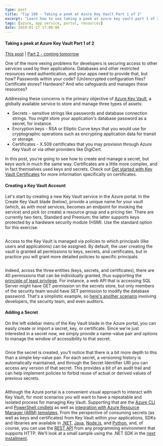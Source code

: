 ```yaml
---
type: post
title: "Tip 180 - Taking a peek at Azure Key Vault Part 1 of 2"
excerpt: "Learn how to use taking a peek at azure key vault part 1 of 2"
tags: [azure, app service, portal, resources]
date: 2019-01-27 17:00:00
---
```

 

#### Taking a peek at Azure Key Vault Part 1 of 2

[This post]() | [Part 2 - coming tomorrow]()
 
One of the more vexing problems for developers is securing access to other services used by their applications. Databases and other restricted resources need authentication, and your apps need to provide that, but how? Passwords within your code? (Un)encrypted configuration files? Certificate stores? Hardware? And who safeguards and manages these resources?

Addressing these concerns is the primary objective of [Azure Key Vault](https://azure.microsoft.com/en-us/services/key-vault/), a globally available service to store and manage three types of assets:

- Secrets - sensitive strings like passwords and database connection strings. You might store your application's database password as a secret, for instance.
- Encryption keys - RSA or Elliptic Curve keys that you would use for cryptographic operations such as encrypting application data for transit or storage.
- Certificates - X.509 certificates that you may provision through Azure Key Vault or via other providers like DigiCert.

In this post, you're going to see how to create and manage a secret, but keys work in much the same way. Certificates are a little more complex, and in fact themselves used keys and secrets. Check out [Get started with Key Vault Certificates](https://docs.microsoft.com/en-us/azure/key-vault/certificate-scenarios) for more information specifically on certificates.

#### Creating a Key Vault Account

Let's start by creating a new Key Vault service in the Azure portal. In the Create Key Vault blade (below), provide a unique name for your vault (which, as with most services, becomes an endpoint for invoking the service) and pick (or create) a resource group and a pricing tier. There are currently two tiers, Standard and Premium; the latter supports keys protected by a hardware security module (HSM). Use the standard option for this exercise.

<img :src="$withBase('/files/create-kv.png')">

Access to the Key Vault is managed via policies to which principals (like users and applications) can be assigned. By default, the user creating the vault is granted all permissions to keys, secrets, and certificates, but in practice you will grant more detailed policies to specific principals. 

<img :src="$withBase('/files/create-kv-policy.png')">

Indeed, across the three entities (keys, secrets, and certificates), there are 40 permissions that can be individually granted, thus supporting the [principle of least privilege](https://docs.microsoft.com/en-us/windows-server/identity/ad-ds/plan/security-best-practices/implementing-least-privilege-administrative-models).  For instance, a web API that is accessing SQL Server might have GET permission on the secrets store, but only members of the security team would have SET permission to modify the database password. That's a simplistic example, so [here's another scenario](https://docs.microsoft.com/en-us/azure/key-vault/key-vault-secure-your-key-vault#example) involving developers, the security team, and even auditors.

#### Adding a Secret

On the left sidebar menu of the Key Vault blade in the Azure portal, you can easily create or import a secret, key, or certificate. Since we're just interested in a secret now, we simply provide a name-value pair and options to manage the window of accessibility to that secret. 

<img :src="$withBase('/files/create-secret.png')">

Once the secret is created, you'll notice that there is a bit more depth to this than a simple key-value pair. For each secret, a versioning history is automatically maintained, and through the Secret Identifier URI you can access any version of that secret. This provides a bit of an audit trail and can help implement policies to forbid reuse of actual or derived values of previous secrets.

<img :src="$withBase('/files/kv-history.png')">

Although the Azure portal is a convenient visual approach to interact with Key Vault, for most scenarios you will want to have a repeatable and isolated process for managing Key Vault. Supporting that are the [Azure CLI](https://docs.microsoft.com/en-us/azure/key-vault/quick-create-cli) and [PowerShell cmdlets](https://docs.microsoft.com/en-us/azure/key-vault/quick-create-powershell) as well as [integration with Azure Resource Manager (ARM) templates](https://docs.microsoft.com/en-us/azure/azure-resource-manager/resource-manager-keyvault-parameter). 
From the perspective of consuming secrets (as well as keys and certificates) from Key Vault within your applications, SDKs and libraries are available in [.NET](https://docs.microsoft.com/en-us/dotnet/api/microsoft.azure.keyvault?view=azure-dotnet), [Java](https://docs.microsoft.com/en-us/java/api/overview/azure/keyvault?view=azure-java-stable), [Node.js](https://docs.microsoft.com/en-us/javascript/api/overview/azure/key-vault?view=azure-node-latest), and [Python](https://docs.microsoft.com/en-us/python/api/overview/azure/key-vault?view=azure-python), and, of course, 
you can use the [REST API](https://docs.microsoft.com/en-us/rest/api/keyvault/) from any programming environment that supports HTTP. We'll look at a small sample using the .NET SDK in the [next installment](tip181).

